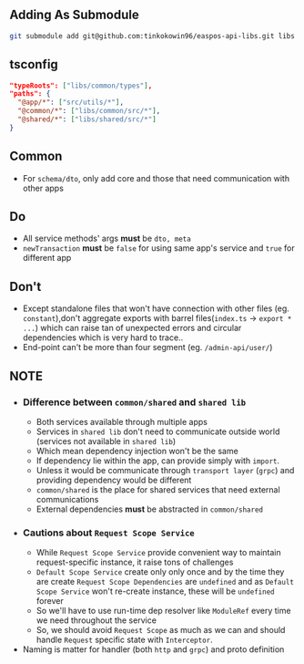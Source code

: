 ## Adding As Submodule
 ```bash
 git submodule add git@github.com:tinkokowin96/easpos-api-libs.git libs
 ```

## tsconfig
```JSON 
"typeRoots": ["libs/common/types"],
"paths": {
  "@app/*": ["src/utils/*"],
  "@common/*": ["libs/common/src/*"],
  "@shared/*": ["libs/shared/src/*"]
} 
```

## Common
- For ```schema/dto```, only add core and those that need communication with other apps


## Do
- All service methods' args **must** be ```dto, meta```
- ```newTransaction``` **must** be ```false``` for using same app's service and ```true``` for different app

## Don't 
- Except standalone files that won't have connection with other files (eg. ```constant```),don't aggregate exports with barrel files(```index.ts``` -> ```export * ...```) which can raise tan of unexpected errors and circular dependencies which is very hard to trace..
- End-point can't be more than four segment (eg. ```/admin-api/user/```)

## NOTE
- ### Difference between ```common/shared``` and ```shared lib```
  - Both services available through multiple apps 
  - Services in ```shared lib``` don't need to communicate outside world (services not available in ```shared lib```)
  - Which mean dependency injection won't be the same 
  - If dependency lie within the app, can provide simply with ```import```.
  - Unless it would be communicate through ```transport layer``` (```grpc```) and providing dependency would be different
  - ```common/shared``` is the place for shared services that need external communications  
  - External dependencies **must** be abstracted in ```common/shared```
- ### Cautions about ```Request Scope Service```
  - While ```Request Scope Service``` provide convenient way to maintain request-specific instance, it raise tons of challenges
  - ```Default Scope Service``` create only only once and by the time they are create ```Request Scope Dependencies``` are ```undefined``` and as ```Default Scope Service``` won't re-create instance, these will be ```undefined``` forever
  - So we'll have to use run-time dep resolver like ```ModuleRef``` every time we need throughout the service
  - So, we should avoid ```Request Scope``` as much as we can and should handle ```Request``` specific state with ```Interceptor```.
- Naming is matter for handler (both ```http``` and ```grpc```) and proto definition
